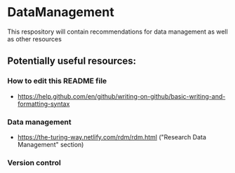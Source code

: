 # DataManagement
This respository will contain recommendations for data management as well as other resources 

## Potentially useful resources:

### How to edit this README file
- https://help.github.com/en/github/writing-on-github/basic-writing-and-formatting-syntax

### Data management
- https://the-turing-way.netlify.com/rdm/rdm.html ("Research Data Management" section)

### Version control

